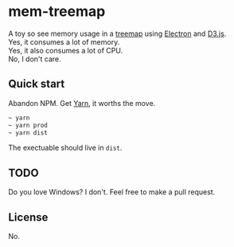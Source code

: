 # mem-treemap

A toy so see memory usage in a [treemap] using [Electron] and [D3.js].  
Yes, it consumes a lot of memory.  
Yes, it also consumes a lot of CPU.  
No, I don't care.

## Quick start

Abandon NPM. Get [Yarn], it worths the move.

```sh
~ yarn
~ yarn prod
~ yarn dist
```

The exectuable should live in `dist`.

## TODO

Do you love Windows? I don't. Feel free to make a pull request.

## License

No.


[D3.js]: https://d3js.org/
[Electron]: https://electron.atom.io/
[treemap]: https://en.wikipedia.org/wiki/Treemapping
[Yarn]: https://yarnpkg.com/
